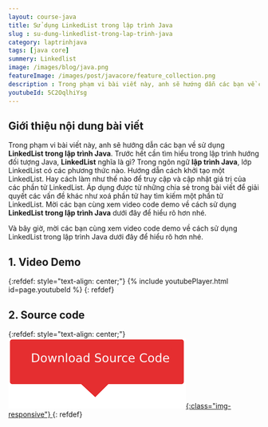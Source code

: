 ```yaml
---
layout: course-java
title: Sử dụng LinkedList trong lập trình Java
slug : su-dung-linkedlist-trong-lap-trinh-java
category: laptrinhjava
tags: [java core]
summery: Linkedlist
image: /images/blog/java.png
featureImage: /images/post/javacore/feature_collection.png
description : Trong phạm vi bài viết này, anh sẽ hướng dẫn các bạn về cách sử dụng LinkedList trong lập trình Java. Trước hết cần tìm hiểu trong lập trình hướng đối tượng Java, LinkedList nghĩa là gì? Trong ngôn ngữ lập trình Java, lớp LinkedList có các phương thức nào. Hướng dẫn cách khởi tạo một LinkedList. Hay cách làm như thế nào để truy cập và cập nhật giá trị của các phần tử LinkedList. Áp dụng được từ những chia sẻ trong bài viết để giải quyết các vấn đề khác như xoá phần tử hay tìm kiếm một phần tử LinkedList.
youtubeId: 5C2OqlhiYsg
---
```


## **Giới thiệu nội dung bài viết**

Trong phạm vi bài viết này, anh sẽ hướng dẫn các bạn về sử dụng <b>LinkedList trong lập trình Java</b>. Trước hết cần tìm hiểu trong lập trình hướng đối tượng Java, <b>LinkedList</b> nghĩa là gì? Trong ngôn ngữ <b>lập trình Java</b>, lớp LinkedList có các phương thức nào. Hướng dẫn cách khởi tạo một LinkedList. Hay cách làm như thế nào để truy cập và cập nhật giá trị của các phần tử LinkedList. Áp dụng được từ những chia sẻ trong bài viết để giải quyết các vấn đề khác như xoá phần tử hay tìm kiếm một phần tử LinkedList.
Mời các bạn cùng xem video code demo về cách sử dụng <b>LinkedList trong lập trình Java</b> dưới đây để hiểu rõ hơn nhé.



Và bây giờ, mời các bạn cùng xem video code demo về cách sử dụng LinkedList trong lập trình Java dưới đây để hiểu rõ hơn nhé.

## **1. Video Demo**

{:refdef: style="text-align: center;"}
{% include youtubePlayer.html id=page.youtubeId %}
{: refdef}

## **2. Source code**


{:refdef: style="text-align: center;"}
<a href="https://github.com/levunguyen/Java-ArrayList" target="_blank"> ![Sourcecode ](/images/icon/githubsource.png){:class="img-responsive"} </a>
{: refdef}